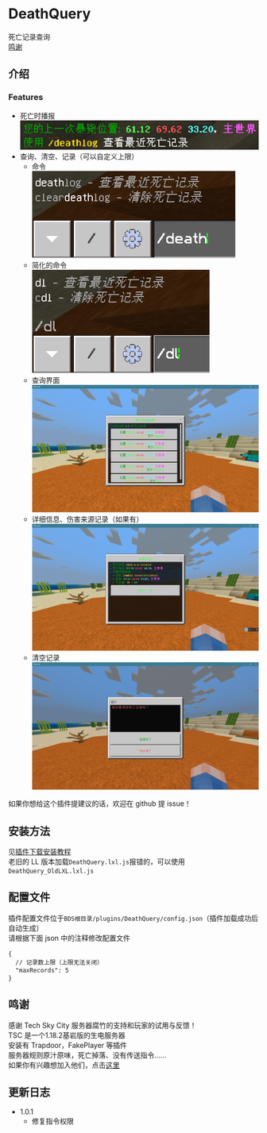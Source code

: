 <!-- markdownlint-disable MD031 MD033 MD036 -->

# DeathQuery

死亡记录查询  
[鸣谢](#鸣谢)

## 介绍

### Features

- 死亡时播报  
  ![示例](readme/1.png)
- 查询、清空、记录（可以自定义上限）
  - 命令  
    ![示例](readme/2.png)
  - 简化的命令  
    ![示例](readme/3.png)
  - 查询界面  
    ![示例](readme/4.png)
  - 详细信息、伤害来源记录（如果有）  
    ![示例](readme/5.png)
  - 清空记录  
    ![示例](readme/6.png)

如果你想给这个插件提建议的话，欢迎在 github 提 issue！

## 安装方法

见[插件下载安装教程](tutorial.md)  
老旧的 LL 版本加载`DeathQuery.lxl.js`报错的，可以使用`DeathQuery_OldLXL.lxl.js`

## 配置文件

插件配置文件位于`BDS根目录/plugins/DeathQuery/config.json`（插件加载成功后自动生成）  
请根据下面 json 中的注释修改配置文件

```jsonc
{
  // 记录数上限（上限无法关闭）
  "maxRecords": 5
}
```

## 鸣谢

感谢 Tech Sky City 服务器腐竹的支持和玩家的试用与反馈！  
TSC 是一个1.18.2基岩版的生电服务器  
安装有 Trapdoor，FakePlayer 等插件  
服务器规则原汁原味，死亡掉落、没有传送指令……  
如果你有兴趣想加入他们，点击[这里](https://jq.qq.com/?_wv=1027&k=p2ke7c5F)

## 更新日志

- 1.0.1
  - 修复指令权限
